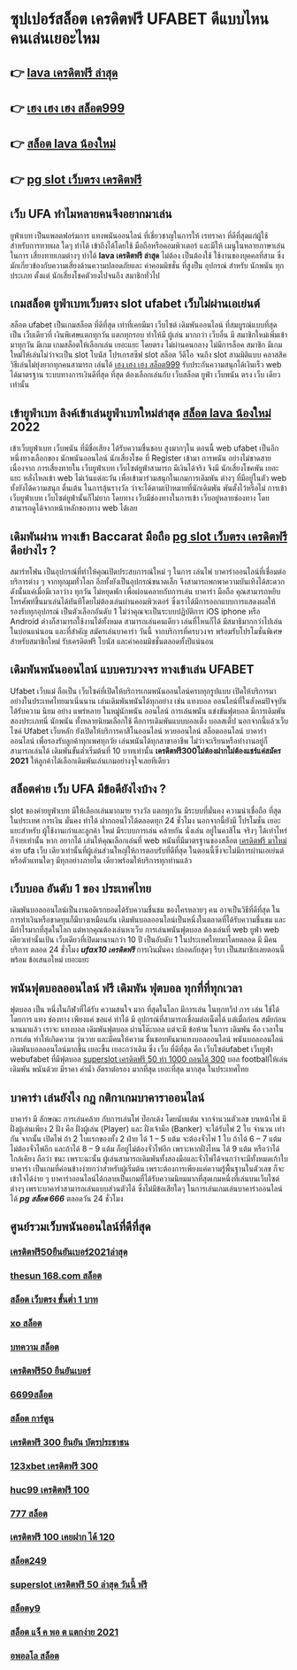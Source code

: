 # ซุปเปอร์สล็อต เครดิตฟรี UFABET  ดีแบบไหน คนเล่นเยอะไหม

## 👉 [lava เครดิตฟรี ล่าสุด](https://www.ufaeat.com/ufabet-master-login/)
## 👉 [เฮง เฮง เฮง สล็อต999](https://www.ufaeat.com/ทางเข้ายูฟ่าเบท-ufabet/)
## 👉 [สล็อต lava น้องใหม่](https://www.ufaeat.com/ทางเข้ายูฟ่าเบท-ufabet/)
## 👉 [pg slot เว็บตรง เครดิตฟรี](https://www.ufaeat.com/ufabet-master-login/)

## เว็บ UFA ทำไมหลายคนจึงอยากมาเล่น

 ยูฟ่าเบท  เป็นแพลตฟอร์มการ แทงพนันออนไลน์ ที่เชี่ยวชาญในการให้ เรทราคา ที่ดีที่สุดแก่ผู้ใช้ สำหรับการทายผล ใดๆ  ทำได้ เข้าถึงได้โดยใช้  มือถือหรือคอมพิวเตอร์ และมีให้  เมนูในหลายภาษาเล่นในการ  เสี่ยงทายเกมต่างๆ  ทำได้  **lava เครดิตฟรี ล่าสุด** ไม่ต้อง เป็นต้องใช้ ใช้งานของบุคคลที่สาม ซึ่งมักเกี่ยวข้องกับความเสี่ยงด้านความปลอดภัยและ ค่าคอมมิชชั่น ที่สูงป็น อุปกรณ์ สำหรับ นักพนัน ทุกประเภท ตั้งแต่ นักเสี่ยงโชคตัวยงไปจนถึง สมาชิกทั่วไป


##  เกมสล็อต  ยูฟ่าเบทเว็บตรง  slot  ufabet เว็บไม่ผ่านเอเย่นต์

สล็อต  ufabet  เป็นเกมสล็อต ที่ดีที่สุด เท่าที่เคยมีมา เว็บไซต์  เดิมพันออนไลน์  ที่สมบูรณ์แบบที่สุด เป็น เว็บเดียวที่ เงินพิเศษแตกทุกวัน แตกทุกรอบ ทำให้มี ผู้เล่น มากกว่า เว็บอื่น มี สมาชิกใหม่เพิ่มเข้ามาทุกวัน มีเกม เกมสล็อตให้เลือกเล่น เยอะแยะ โดยตรง  ไม่ผ่านคนกลาง  ไม่มีการล็อค  สมาชิก มีเกมใหม่ให้เล่นไม่ว่าจะเป็น  slot   โบนัส โปรเกรสซีฟ slot  สล็อต วีดีโอ จนถึง slot สามมิติแบบ คลาสสิค วิธีเล่นไม่ยุ่งยากทุกคนสามารถ เล่นได้ [เฮง เฮง เฮง สล็อต999](https://www.ufaeat.com/ทางเข้ายูฟ่าเบท-ufabet/) รับประกันความสนุกได้เงินเร็ว  web  ได้มาตรฐาน ระบบทางการเงินดีที่สุด ที่สุด ต้องเลือกเล่นกับ เว็บสล็อต   ยูฟ่า  เว็บพนัน ตรง    เว็บ เดียวเท่านั้น


## เข้ายูฟ่าเบท ลิงค์เข้าเล่นยูฟ่าเบทใหม่ล่าสุด [สล็อต lava น้องใหม่](https://www.ufaeat.com/ufabet-master-login/) 2022 

เข้าเว็บยูฟ่าเบท   เว็บพนัน  ที่มีชื่อเสียง ได้รับความชื่นชอบ สูงมากๆใน ตอนนี้ web ufabet  เป็นอีกหนึ่งทางเลือกของ นักพนันออนไลน์ นักเสี่ยงโชค ที่ Register เข้ามา การพนัน อย่างไม่ขาดสาย เนื่องจาก การเสี่ยงทายใน เว็บยูฟ่าเบท เว็บไซต์ยูฟ่าสามารถ มีเงินได้จริง จึงมี นักเสี่ยงโชคพัน เยอะแยะ หลั่งไหลเข้า web ไม่เว้นแต่ละวัน เพื่อเข้ามาร่วมสนุกในเกมการเดิมพัน ต่างๆ ที่มีอยู่ในตัว web  ทั้งยังได้ความสนุก ตื่นเต้น ในการลุ้นรางวัล ว่าจะได้ตามเป้าหมายที่นักเดิมพัน พันตั้งไว้หรือไม่ การเข้า เว็บยูฟ่าเบท เว็บไซต์ยูฟ่านั้นก็ไม่ยาก  โดยทาง เว็บมีช่องทางในการเข้า เว็บอยู่หลายช่องทาง โดยสามารถดูได้จากหน้าหลักของทาง web ได้เลย


## เดิมพันผ่าน ทางเข้า Baccarat มือถือ  [pg slot เว็บตรง เครดิตฟรี](https://www.ufaeat.com/register/) ดีอย่างไร ?

สมาร์ทโฟน เป็นอุปกรณ์ที่ทำให้คุณเปิดประสบการณ์ใหม่ ๆ ในการ เล่นไพ่ บาคาร่าออนไลน์ที่เชื่อมต่อบริการต่าง ๆ จากทุกมุมทั่วโลก อีกทั้งยังเป็นอุปกรณ์ขนาดเล็ก จึงสามารถพกพาความบันเทิงได้สะดวกดังนั้นแค่เมื่อมีเวลาว่าง  ทุกวัน ไม่หยุดพัก  เพื่อผ่อนคลายกับการเล่น บาคาร่า มือถือ คุณสามารถหยิบโทรศัพท์ขึ้นมาเล่นได้ทันทีโดยไม่ต้องเล่นผ่านคอมพิวเตอร์ ซึ่งเราได้มีการออกแบบการแสดงผลให้รองรับทุกอุปกรณ์  เป็นตัวเลือกอันดับ 1  ไม่ว่าคุณจะเป็นระบบปฏิบัติการ iOS iphone หรือ Android ต่างก็สามารถใช้งานได้ทั้งหมด สามารถเล่นคนเดียว เล่นที่ไหนก็ได้ มีสมาธิมากกว่าไปเล่นในบ่อนแน่นอน และที่สำคัญ สมัครเล่นบาคาร่า วันนี้ จากบริการที่ครบวงจร พร้อมรับโปรโมชั่นพิเศษสำหรับสมาชิกใหม่ รับเครดิตฟรี โบนัส และค่าคอมมิชชั่นตลอดทั้งปีแน่นอน


##  เดิมพันพนันออนไลน์ แบบครบวงจร ทางเข้าเล่น UFABET 

 Ufabet เว็บแม่   ถือเป็น เว็บไซค์ที่เปิดให้บริการเกมพนันออนไลน์ครบทุกรูปแบบ เปิดให้บริการมาอย่างในประเทศไทยมาเนิ่นนาน  เล่นเดิมพันพนันได้ทุกอย่าง เช่น  แทงบอล ออนไลน์ที่ในสังคมปัจจุบันได้รับความ นิยม อย่าง  แพร่หลาย ในหมู่นักพนัน ออนไลน์  การเล่นพนัน แข่งขันฟุตบอล มีการเดิมพันสองประเภทนี่ นักพนัน ทั้งหลายนิยมเลือกใช้  คือการเดิมพันแบบบอลเต็ง บอลสเต็ป นอกจากนี้แล้วเว็บไซค์ Ufabet เว็บหลัก ยังเปิดให้บริการคาสิโนออนไลน์ หวยออนไลน์ สล็อตออนไลน์ บาคาร่าออนไลน์  เพื่อรองรับลูกค้าทุกเพศทุกวัย เล่นพนันได้ทุกสาขาอาชีพ ไม่ว่าจะเรียนหรือทำงานอยู่ก็สามารถเล่นได้ เดิมพันขั้นต่ำเริ่มต้นที่ 10 บาทเท่านั้น **เครดิตฟรี300ไม่ต้องฝากไม่ต้องแชร์แค่สมัคร 2021** ให้ลูกค้าได้เลือกเดิมพันเล่นเกมอย่างจุใจเลยทีเดียว


##  สล็อตค่าย เว็บ UFA มีข้อดียังไงบ้าง ?

 slot ของค่ายยูฟ่าเบท  มีให้เลือกเล่นมากมาย  รางวัล  แตกทุกวัน มีระบบที่มั่นคง  ความน่าเชื่อถือ ที่สุดในประเทศ การเงิน มั่นคง  ทำได้  ฝากถอนไวได้ตลอดทุก 24 ชั่วโมง นอกจากนี้ยังมี โปรโมชั่น  เยอะแยะสำหรับ ผู้ใช้งานเก่าและลูกค้า ใหม่ มีระบบการเล่น  คล้ายกัน นั่งเล่น อยู่ในคาสิโน  จริงๆ ได้เท่าไหร่ก็จ่ายเท่านั้น หาก อยากได้ เล่นให้คุณเลือกเล่นที่ web พนันที่มีมาตรฐานของสล็อต [เครดิตฟรี มาใหม่](https://www.ufaeat.com/) ค่าย ufa เว็บ เดียวเท่านั้นที่ผู้เล่นส่วนใหญ่ให้การตอบรับที่ดีที่สุด ในตอนนี้ซึ่งจะไม่มีการผ่านเอเย่นต์ หรือตัวแทนใดๆ มีทุกอย่างภายใน เดียวพร้อมให้บริการทุกท่านแล้ว


## เว็บบอล อันดับ 1 ของ ประเทศไทย 

 เดิมพันบอลออนไลน์เป็นงานอดิเรกยอดได้รับความชื่นชม ของใครหลายๆ คน อาจเป็นวิธีที่ดีที่สุด ในการทำเงินหรือขาดทุนก็มีบางเหมือนกัน  เดิมพันบอลออนไลน์เป็นหนึ่งในตลาดที่ได้รับความชื่นชม และมีกำไรมากที่สุดในโลก แต่หากคุณต้องเล่นหาเว็บ การเล่นพนันฟุตบอล ต้องเล่นที่ web  ยูฟ่า  web เดียวเท่านั้นเป้น เว็บเดียวที่เปิดมานานกว่า 10 ปี เป็นอับดับ 1 ในประเทศไทยมาโดยตลอด มี มีคนบริการ ตลอด 24 ชั่วโมง  ***ufax10 เครดิตฟรี*** การเงินมั่นคง ปลอดภัยสุดๆ รีบา เป็นสมาชิกเลยตอนนี้พร้อม ข้อเสนอใหม่ เยอะแยะ


##  พนันฟุตบอลออนไลน์ ฟรี   เดิมพัน ฟุตบอล ทุกที่ที่ทุกเวลา

ฟุตบอล เป็น หนึ่งในกีฬาที่ได้รับ ความสนใจ มาก ที่สุดในโลก มีการเล่น ในทุกทวีป การ เล่น  ใช้ได้ โดยการ แทง   ช่องทาง เพียงแค่ ขอแค่ ทำได้ มี อุปกรณ์ที่สามารถเชื่อมต่อเน็ตได้ แต่เมื่อก่อน สมัยก่อน นานมาแล้ว เราจะ แทงบอล เดิมพันฟุตบอล  ผ่านโต๊ะบอล แต่จะมี ข้อห้าม ในการ เดิมพัน  คือ  เวลาในการเล่น ทำให้เกิดความ วุ่นวาย และมีคนให้ความ ชื่นชอบหันมาแทงบอลออนไลน์ พนันบอลออนไลน์ เดิมพันบอลออนไลน์มากขึ้น เยอะขึ้น เยอะกว่าเดิม ซึ่ง เว็บ  ที่ดีที่สุด  คือ เว็บไซต์ufabet เว็บยูฟ่า webufabet ที่มีฟุตบอล [superslot เครดิตฟรี 50 ทำ 1000 ถอนได้ 300](https://www.ufaeat.com/register/) บอล footballให้เล่น เดิมพัน พนันด้วย มีราคา ค่าน้ำ อัตราต่อรอง มากที่สุด เยอะที่สุด มากสุด ในประเทศไทย



## บาคาร่า เล่นยังไง กฎ กติกาเกมบาคาราออนไลน์

บาคาร่า มี  ลักษณะ  การเล่นคล้าย กับการเล่นไพ่ ป๊อกเด้ง โดยนับแต้ม จากจำนวนตัวเลข บนหน้าไพ่ มีฝั่งผู้เล่นเพียง 2 ฝั่ง คือ ฝั่งผู้เล่น (Player)  และ ฝั่งเจ้ามือ (Banker) จะได้รับไพ่ 2 ใบ จำนวน เท่ากัน จากนั้น เปิดไพ่ ถ้า 2 ใบแรกของทั้ง 2 ฝ่าย ได้ 1 – 5 แต้ม จะต้องจั่วไพ่ 1 ใบ ถ้าได้ 6 – 7 แต้ม ไม่ต้องจั่วไพ่อีก  และถ้าได้ 8 – 9 แต้ม ก็อยู่ไม่ต้องจั่วไพ่อีก เพราะหากฝั่งไหน ได้ 9 แต้ม หรือว่าได้ ใกล้เคียง ถือว่า ชนะ เพราะฉะนั้น ผู้เล่นสามารถเดิมพันทั้งสองมือและจั่วไพ่ได้จนกว่าจะมีทั้งหมดเก้าใบ บาคาร่า  เป็นเกมที่ค่อนข้างง่ายกว่าสำหรับผู้เริ่มต้น เพราะต้องการเพียงแค่ความรู้พื้นฐานในตัวเลข ก็จะเข้าใจได้ง่าย ๆ บาคาร่าออนไลน์ได้กลายเป็นเกมที่ได้รับความนิยมมากที่สุดเกมหนึ่งที่เล่นบนเว็บไซต์ต่างๆ เพราะบาคาร่าสามารถเล่นแบบส่วนตัวได้ ซึ่งไม่มีข้อเสียใดๆ ในการเล่นเกมเล่นบาคาร่าออนไลน์ได้  ***pg สล็อต 666*** ตลอดวัน 24 ชั่วโมง

## ศูนย์รวมเว็บพนันออนไลน์ที่ดีที่สุด

### [เครดิตฟรี50ยืนยันเบอร์2021ล่าสุด](https://atom.io/themes/ทางเข้า%20UFAEAT%20เว็บตรง%20UFABET%20สล็อต818%20008%20สล็อต%20ฟรีเครดิต%20100%)
### [thesun 168.com สล็อต](https://atom.io/themes/ทางเข้า%20UFAEAT%20เว็บตรง%20UFABET%20true%20wallet%20สล็อต%20ฝาก%2010%20รับ%20100%20วอ%20เลท%20008%20สล็อต%20ฟรีเครดิต%20100%)
### [สล็อต เว็บตรง ขั้นต่ำ 1 บาท](https://atom.io/themes/ทางเข้า%20UFAEAT%20เว็บตรง%20UFABET%20888%20mediaเครดิตฟรี50%20008%20สล็อต%20ฟรีเครดิต%20100%)
### [xo สล็อต](https://atom.io/themes/ทางเข้า%20UFAEAT%20เว็บตรง%20UFABET%20เครดิตฟรี%20pg%20008%20สล็อต%20ฟรีเครดิต%20100%)
### [บทความ สล็อต](https://atom.io/themes/ทางเข้า%20UFAEAT%20เว็บตรง%20UFABET%20สมัคร%20ufabet%20วอเลท%20008%20สล็อต%20ฟรีเครดิต%20100%)
### [เครดิตฟรี50 ยืนยันเบอร์](https://atom.io/themes/ทางเข้า%20UFAEAT%20เว็บตรง%20UFABET%20pgslot99%20เครดิตฟรี%20008%20สล็อต%20ฟรีเครดิต%20100%)
### [6699สล็อต](https://atom.io/themes/ทางเข้า%20UFAEAT%20เว็บตรง%20UFABET%20สล็อต%20เครดิต%20ฟรี%20100%20ไม่%20ต้อง%20แชร์2021ล่าสุด%20008%20สล็อต%20ฟรีเครดิต%20100%)
### [สล็อต การ์ตูน](https://atom.io/themes/ทางเข้า%20UFAEAT%20เว็บตรง%20UFABET%20เครดิตฟรี%20ไม่ต้องฝาก%20ไม่ต้องแชร์%20แค่ยืนยันเบอร์%20008%20สล็อต%20ฟรีเครดิต%20100%)
### [เครดิตฟรี 300 ยืนยัน บัตรประชาชน](https://atom.io/themes/ทางเข้า%20UFAEAT%20เว็บตรง%20UFABET%20wwpok9%20เครดิตฟรี%20008%20สล็อต%20ฟรีเครดิต%20100%)
### [123xbet เครดิตฟรี 300](https://atom.io/themes/ทางเข้า%20UFAEAT%20เว็บตรง%20UFABET%20superslot%20wallet%20เครดิตฟรี%20008%20สล็อต%20ฟรีเครดิต%20100%)
### [huc99 เครดิตฟรี 100](https://atom.io/themes/ทางเข้า%20UFAEAT%20เว็บตรง%20UFABET%20สล็อตxo%20888%20เครดิตฟรี%20008%20สล็อต%20ฟรีเครดิต%20100%)
### [777 สล็อต](https://atom.io/themes/ทางเข้า%20UFAEAT%20เว็บตรง%20UFABET%20ปั่นสล็อต%20เครดิตฟรี%20008%20สล็อต%20ฟรีเครดิต%20100%)
### [เครดิตฟรี 100 เคยฝาก ได้ 120](https://atom.io/themes/ทางเข้า%20UFAEAT%20เว็บตรง%20UFABET%20เครดิตฟรี%2050%20ทั้งหมด%20008%20สล็อต%20ฟรีเครดิต%20100%)
### [สล็อต249](https://atom.io/themes/ทางเข้า%20UFAEAT%20เว็บตรง%20UFABET%20superslot%20666%20เครดิตฟรี%2050%20ยืนยันเบอร์%20008%20สล็อต%20ฟรีเครดิต%20100%)
### [superslot เครดิตฟรี 50 ล่าสุด วันนี้ ฟรี](https://atom.io/themes/ทางเข้า%20UFAEAT%20เว็บตรง%20UFABET%20pg%20เครดิตฟรี%2050%20ไม่ต้องแชร์ล่าสุด%20008%20สล็อต%20ฟรีเครดิต%20100%)
### [สล็อตy9](https://atom.io/themes/ทางเข้า%20UFAEAT%20เว็บตรง%20UFABET%20เครดิตฟรี%20กดรับเอง%20ได้จริง%20ไม่ต้องแชร์%20008%20สล็อต%20ฟรีเครดิต%20100%)
### [สล็อต แจ็ ค พอ ต แตกง่าย 2021](https://atom.io/themes/ทางเข้า%20UFAEAT%20เว็บตรง%20UFABET%20สล็อต10รับ100%20008%20สล็อต%20ฟรีเครดิต%20100%)
### [อพอลโล สล็อต](https://atom.io/themes/ทางเข้า%20UFAEAT%20เว็บตรง%20UFABET%20เครดิตฟรี%20กดรับเอง%20008%20สล็อต%20ฟรีเครดิต%20100%)